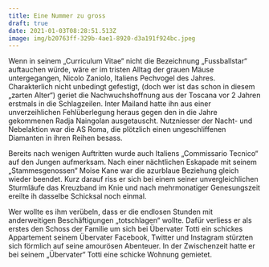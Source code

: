 ```yaml
---
title: Eine Nummer zu gross
draft: true
date: 2021-01-03T08:28:51.513Z
image: img/b20763ff-329b-4ae1-8920-d3a191f924bc.jpeg
---
```

Wenn in seinem „Curriculum Vitae“ nicht die Bezeichnung „Fussballstar“ auftauchen würde, wäre er im tristen Alltag der grauen Mäuse untergegangen, Nicolo Zaniolo, Italiens Pechvogel des Jahres. Charakterlich nicht unbedingt gefestigt, (doch wer ist das schon in diesem „zarten Alter“) geriet die Nachwuchshoffnung aus der Toscana vor 2 Jahren erstmals in die Schlagzeilen. Inter Mailand hatte ihn aus einer unverzeihlichen Fehlüberlegung heraus gegen den in die Jahre gekommenen Radja Naingolan ausgetauscht. Nutzniesser der Nacht- und Nebelaktion war die AS Roma, die plötzlich einen ungeschliffenen Diamanten in ihren Reihen besass.

Bereits nach wenigen Auftritten wurde auch Italiens „Commissario Tecnico“ auf den Jungen aufmerksam. Nach einer nächtlichen Eskapade mit seinem „Stammesgenossen“ Moise Kane war die azurblaue Beziehung gleich wieder beendet. Kurz darauf riss er sich bei einem seiner unvergleichlichen Sturmläufe das Kreuzband im Knie und nach mehrmonatiger Genesungszeit ereilte ih dasselbe Schicksal noch einmal.

Wer wollte es ihm verübeln, dass er die endlosen Stunden mit anderweitigen  Beschäftigungen „totschlagen“ wollte. Dafür verliess er als erstes den Schoss der Familie um sich bei Übervater Totti ein schickes Appartement seinem Übervater Facebook, Twitter und Instagram stürzten sich förmlich auf seine amourösen Abenteuer. In der Zwischenzeit hatte er bei seinem „Übervater“ Totti eine schicke Wohnung gemietet.